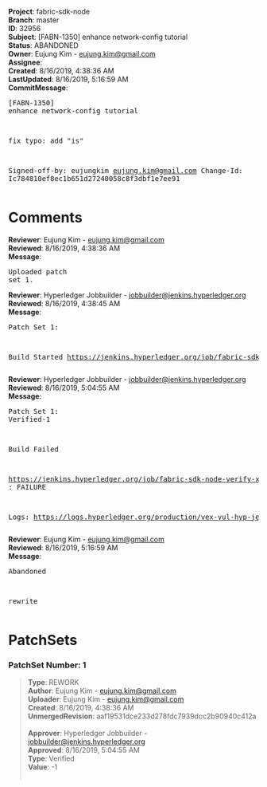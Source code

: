 <strong>Project</strong>: fabric-sdk-node<br><strong>Branch</strong>: master<br><strong>ID</strong>: 32956<br><strong>Subject</strong>: [FABN-1350] enhance network-config tutorial<br><strong>Status</strong>: ABANDONED<br><strong>Owner</strong>: Eujung Kim - eujung.kim@gmail.com<br><strong>Assignee</strong>:<br><strong>Created</strong>: 8/16/2019, 4:38:36 AM<br><strong>LastUpdated</strong>: 8/16/2019, 5:16:59 AM<br><strong>CommitMessage</strong>:<br><pre>[FABN-1350] enhance network-config tutorial

fix typo: add "is"

Signed-off-by: eujungkim <eujung.kim@gmail.com>
Change-Id: Ic784810ef8ec1b651d27240058c8f3dbf1e7ee91
</pre><h1>Comments</h1><strong>Reviewer</strong>: Eujung Kim - eujung.kim@gmail.com<br><strong>Reviewed</strong>: 8/16/2019, 4:38:36 AM<br><strong>Message</strong>: <pre>Uploaded patch set 1.</pre><strong>Reviewer</strong>: Hyperledger Jobbuilder - jobbuilder@jenkins.hyperledger.org<br><strong>Reviewed</strong>: 8/16/2019, 4:38:45 AM<br><strong>Message</strong>: <pre>Patch Set 1:

Build Started https://jenkins.hyperledger.org/job/fabric-sdk-node-verify-x86_64/2795/</pre><strong>Reviewer</strong>: Hyperledger Jobbuilder - jobbuilder@jenkins.hyperledger.org<br><strong>Reviewed</strong>: 8/16/2019, 5:04:55 AM<br><strong>Message</strong>: <pre>Patch Set 1: Verified-1

Build Failed 

https://jenkins.hyperledger.org/job/fabric-sdk-node-verify-x86_64/2795/ : FAILURE

Logs: https://logs.hyperledger.org/production/vex-yul-hyp-jenkins-3/fabric-sdk-node-verify-x86_64/2795</pre><strong>Reviewer</strong>: Eujung Kim - eujung.kim@gmail.com<br><strong>Reviewed</strong>: 8/16/2019, 5:16:59 AM<br><strong>Message</strong>: <pre>Abandoned

rewrite</pre><h1>PatchSets</h1><h3>PatchSet Number: 1</h3><blockquote><strong>Type</strong>: REWORK<br><strong>Author</strong>: Eujung Kim - eujung.kim@gmail.com<br><strong>Uploader</strong>: Eujung Kim - eujung.kim@gmail.com<br><strong>Created</strong>: 8/16/2019, 4:38:36 AM<br><strong>UnmergedRevision</strong>: aaf19531dce233d278fdc7939dcc2b90940c412a<br><br><strong>Approver</strong>: Hyperledger Jobbuilder - jobbuilder@jenkins.hyperledger.org<br><strong>Approved</strong>: 8/16/2019, 5:04:55 AM<br><strong>Type</strong>: Verified<br><strong>Value</strong>: -1<br><br></blockquote>